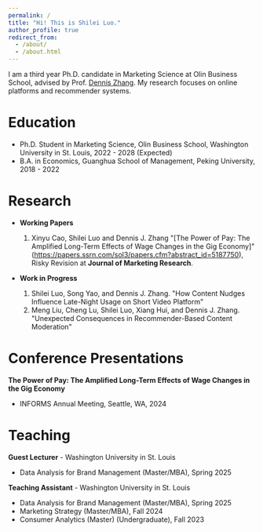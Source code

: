 ```yaml
---
permalink: /
title: "Hi! This is Shilei Luo."
author_profile: true
redirect_from: 
  - /about/
  - /about.html
---
```


I am a third year Ph.D. candidate in Marketing Science at Olin Business School, advised by Prof. [Dennis Zhang](http://denniszhang.org/). My research focuses on online platforms and recommender systems.

Education
======
+ Ph.D. Student in Marketing Science, Olin Business School, Washington University in St. Louis, 2022 - 2028 (Expected)
+ B.A. in Economics, Guanghua School of Management, Peking University, 2018 - 2022

Research
======
+ **Working Papers**
  1. Xinyu Cao, Shilei Luo and Dennis J. Zhang "[The Power of Pay: The Amplified Long-Term Effects of Wage Changes in the Gig Economy]"(https://papers.ssrn.com/sol3/papers.cfm?abstract_id=5187750), Risky Revision at **Journal of Marketing Research**.

+ **Work in Progress**
  1. Shilei Luo, Song Yao, and Dennis J. Zhang. "How Content Nudges Influence Late-Night Usage on Short Video Platform"
  2. Meng Liu, Cheng Lu, Shilei Luo, Xiang Hui, and Dennis J. Zhang. "Unexpected Consequences in Recommender-Based Content Moderation"

Conference Presentations
======
**The Power of Pay: The Amplified Long-Term Effects of Wage Changes in the Gig Economy**
+ INFORMS Annual Meeting, Seattle, WA, 2024

Teaching
======
**Guest Lecturer** - Washington University in St. Louis
+ Data Analysis for Brand Management (Master/MBA), Spring 2025

**Teaching Assistant** - Washington University in St. Louis
+ Data Analysis for Brand Management (Master/MBA), Spring 2025
+ Marketing Strategy (Master/MBA),  Fall 2024
+ Consumer Analytics (Master) (Undergraduate),  Fall 2023
